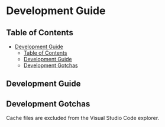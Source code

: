 # Development Guide

## Table of Contents

- [Development Guide](#development-guide)
  - [Table of Contents](#table-of-contents)
  - [Development Guide](#development-guide-1)
  - [Development Gotchas](#development-gotchas)

## Development Guide

## Development Gotchas

Cache files are excluded from the Visual Studio Code explorer.
